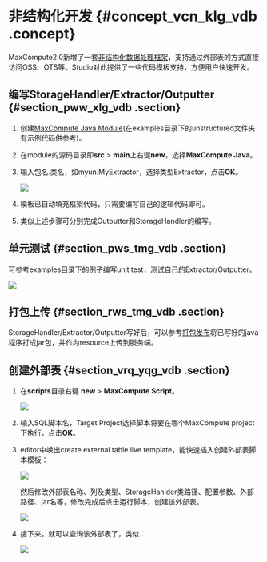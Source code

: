 # 非结构化开发 {#concept_vcn_klg_vdb .concept}

MaxCompute2.0新增了一套[非结构化数据处理框架](../DNODPS1898901/ZH-CN_TP_12074_V1.dita)，支持通过外部表的方式直接访问OSS、OTS等。Studio对此提供了一些代码模板支持，方便用户快速开发。

## 编写StorageHandler/Extractor/Outputter {#section_pww_xlg_vdb .section}

1.  创建[MaxCompute Java Module](ZH-CN_TP_12129_V1.dita)\(在examples目录下的unstructured文件夹有示例代码供参考\)。
2.  在module的源码目录即**src** \> **main**上右键**new**，选择**MaxCompute Java**。
3.  输入包名.类名，如myun.MyExtractor，选择类型Extractor，点击**OK**。

    ![](http://static-aliyun-doc.oss-cn-hangzhou.aliyuncs.com/assets/img/12132/2044_zh-CN.png)

4.  模板已自动填充框架代码，只需要编写自己的逻辑代码即可。
5.  类似上述步骤可分别完成Outputter和StorageHandler的编写。

## 单元测试 {#section_pws_tmg_vdb .section}

可参考examples目录下的例子编写unit test，测试自己的Extractor/Outputter。

![](http://static-aliyun-doc.oss-cn-hangzhou.aliyuncs.com/assets/img/12132/2037_zh-CN.png)

## 打包上传 {#section_rws_tmg_vdb .section}

StorageHandler/Extractor/Outputter写好后，可以参考[打包发布](https://help.aliyun.com/document_detail/50904.html)将已写好的java程序打成jar包，并作为resource上传到服务端。

## 创建外部表 {#section_vrq_yqg_vdb .section}

1.  在**scripts**目录右键 **new** \> **MaxCompute Script**。

    ![](http://static-aliyun-doc.oss-cn-hangzhou.aliyuncs.com/assets/img/12132/2046_zh-CN.png)

2.  输入SQL脚本名，Target Project选择脚本将要在哪个MaxCompute project下执行，点击**OK**。
3.  editor中唤出create external table live template，能快速插入创建外部表脚本模板：

    ![](http://static-aliyun-doc.oss-cn-hangzhou.aliyuncs.com/assets/img/12132/2039_zh-CN.png)

    然后修改外部表名称、列及类型、StorageHanlder类路径、配置参数、外部路径、jar名等，修改完成后点击运行脚本，创建该外部表。

    ![](http://static-aliyun-doc.oss-cn-hangzhou.aliyuncs.com/assets/img/12132/2040_zh-CN.png)

4.  接下来，就可以查询该外部表了，类似：

    ![](http://static-aliyun-doc.oss-cn-hangzhou.aliyuncs.com/assets/img/12132/2041_zh-CN.png)


